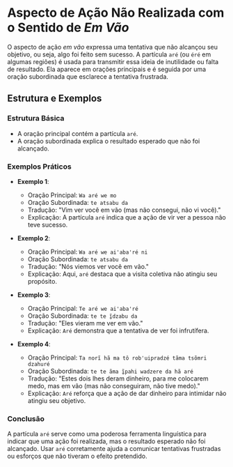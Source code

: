 # Aspecto de Ação Não Realizada com o Sentido de _Em Vão_

O aspecto de ação _em vão_ expressa uma tentativa que não alcançou seu objetivo, ou seja, algo foi feito sem sucesso. A partícula `aré` (ou `éré` em algumas regiões) é usada para transmitir essa ideia de inutilidade ou falta de resultado. Ela aparece em orações principais e é seguida por uma oração subordinada que esclarece a tentativa frustrada.

## Estrutura e Exemplos

### Estrutura Básica

- A oração principal contém a partícula `aré`.
- A oração subordinada explica o resultado esperado que não foi alcançado.

### Exemplos Práticos

- **Exemplo 1**:

  - Oração Principal: `Wa aré we mo`
  - Oração Subordinada: `te atsabu da`
  - Tradução: "Vim ver você em vão (mas não consegui, não vi você)."
  - Explicação: A partícula `aré` indica que a ação de vir ver a pessoa não teve sucesso.

- **Exemplo 2**:

  - Oração Principal: `Wa aré we aiꞌabaꞌré ni`
  - Oração Subordinada: `te atsabu da`
  - Tradução: "Nós viemos ver você em vão."
  - Explicação: Aqui, `aré` destaca que a visita coletiva não atingiu seu propósito.

- **Exemplo 3**:

  - Oração Principal: `Te aré we aiꞌabaꞌré`
  - Oração Subordinada: `te te ĩ̱dzabu da`
  - Tradução: "Eles vieram me ver em vão."
  - Explicação: `Aré` demonstra que a tentativa de ver foi infrutífera.

- **Exemplo 4**:
  - Oração Principal: `Ta norĩ hã ma tô rob'uipradzé tãma tsõmri dzahuré`
  - Oração Subordinada: `te te ãma ĩ̱pahi wadzere da hã aré`
  - Tradução: "Estes dois lhes deram dinheiro, para me colocarem medo, mas em vão (mas não conseguiram, não tive medo)."
  - Explicação: `Aré` reforça que a ação de dar dinheiro para intimidar não atingiu seu objetivo.

### Conclusão

A partícula `aré` serve como uma poderosa ferramenta linguística para indicar que uma ação foi realizada, mas o resultado esperado não foi alcançado. Usar `aré` corretamente ajuda a comunicar tentativas frustradas ou esforços que não tiveram o efeito pretendido.
